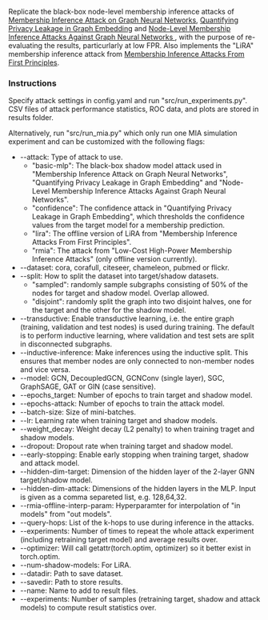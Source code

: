 Replicate the black-box node-level membership inference attacks of [Membership Inference Attack on Graph Neural Networks](https://arxiv.org/abs/2101.06570), [Quantifying Privacy Leakage in Graph Embedding](https://arxiv.org/abs/2010.00906) and [Node-Level Membership Inference Attacks Against Graph Neural Networks
](https://arxiv.org/abs/2102.05429), with the purpose of re-evaluating the results, particurlarly at low FPR. Also implements the "LiRA" membership inference attack from [Membership Inference Attacks From First Principles](https://arxiv.org/abs/2112.03570). 

### Instructions

Specify attack settings in config.yaml and run "src/run_experiments.py". CSV files of attack performance statistics, ROC data, and plots are stored in results folder. 

Alternatively, run "src/run_mia.py" which only run one MIA simulation experiment and can be customized with the following flags:

* --attack: Type of attack to use.
    * "basic-mlp": The black-box shadow model attack used in "Membership Inference Attack on Graph Neural Networks", "Quantifying Privacy Leakage in Graph Embedding" and "Node-Level Membership Inference Attacks Against Graph Neural Networks".
    * "confidence": The confidence attack in "Quantifying Privacy Leakage in Graph Embedding", which thresholds the confidence values from the target model for a membership prediction.
    * "lira": The offline version of LiRA from "Membership Inference Attacks From First Principles".
    * "rmia": The attack from "Low-Cost High-Power Membership Inference Attacks" (only offline version currently).
* --dataset: cora, corafull, citeseer, chameleon, pubmed or flickr.
* --split: How to split the dataset into target/shadow datasets.
    * "sampled": randomly sample subgraphs consisting of 50% of the nodes for target and shadow model. Overlap allowed.
    * "disjoint": randomly split the graph into two disjoint halves, one for the target and the other for the shadow model.
* --transductive: Enable transductive learning, i.e. the entire graph (training, validation and test nodes) is used during training. The default is to perform inductive learning, where validation and test sets are split in disconnected subgraphs.
* --inductive-inference: Make inferences using the inductive split. This ensures that member nodes are only connected to non-member nodes and vice versa.
* --model: GCN, DecoupledGCN, GCNConv (single layer), SGC, GraphSAGE, GAT or GIN (case sensitive).
* --epochs_target: Number of epochs to train target and shadow model.
* --epochs-attack: Number of epochs to train the attack model.
* --batch-size: Size of mini-batches.
* --lr: Learning rate when training target and shadow models.
* --weight_decay: Weight decay (L2 penalty) to when training traget and shadow models.
* --dropout: Dropout rate when training target and shadow model.
* --early-stopping: Enable early stopping when training target, shadow and attack model.
* --hidden-dim-target: Dimension of the hidden layer of the 2-layer GNN target/shadow model.
* --hidden-dim-attack: Dimensions of the hidden layers in the MLP. Input is given as a comma separeted list, e.g. 128,64,32.
* --rmia-offline-interp-param: Hyperparamter for interpolation of "in models" from "out models".
* --query-hops: List of the k-hops to use during inference in the attacks.
* --experiments: Number of times to repeat the whole attack experiment (including retraining target model) and average results over.
* --optimizer: Will call getattr(torch.optim, optimizer) so it better exist in torch.optim.
* --num-shadow-models: For LiRA.
* --datadir: Path to save dataset.
* --savedir: Path to store results.
* --name: Name to add to result files.
* --experiments: Number of samples (retraining target, shadow and attack models) to compute result statistics over.
